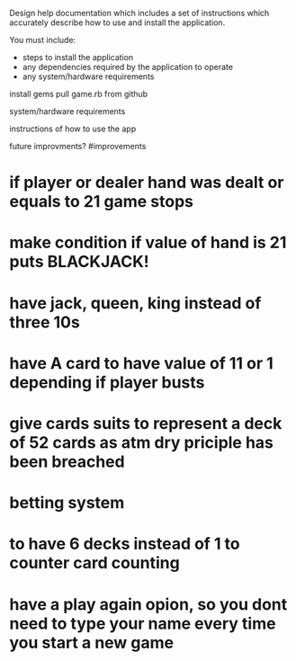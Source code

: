 Design help documentation which includes a set of instructions which accurately describe how to use and install the application.

You must include:
- steps to install the application
- any dependencies required by the application to operate
- any system/hardware requirements

install 
gems 
pull game.rb from github 

system/hardware requirements 

instructions of how to use the app

future improvments? 
#improvements 
# if player or dealer hand was dealt or equals to 21 game stops  
# make condition if value of hand is 21 puts BLACKJACK!
# have jack, queen, king instead of three 10s 
# have A card to have value of 11 or 1 depending if player busts 
# give cards suits to represent a deck of 52 cards as atm dry priciple has been breached 
# betting system 
# to have 6 decks instead of 1 to counter card counting 
# have a play again opion, so you dont need to type your name every time you start a new game